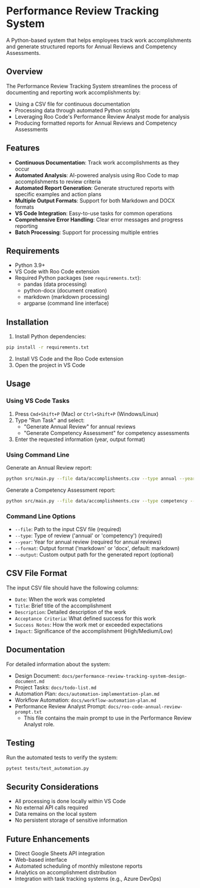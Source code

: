 # Performance Review Tracking System

A Python-based system that helps employees track work accomplishments and generate structured reports for Annual Reviews and Competency Assessments.

## Overview

The Performance Review Tracking System streamlines the process of documenting and reporting work accomplishments by:
- Using a CSV file for continuous documentation
- Processing data through automated Python scripts
- Leveraging Roo Code's Performance Review Analyst mode for analysis
- Producing formatted reports for Annual Reviews and Competency Assessments

## Features

- **Continuous Documentation**: Track work accomplishments as they occur
- **Automated Analysis**: AI-powered analysis using Roo Code to map accomplishments to review criteria
- **Automated Report Generation**: Generate structured reports with specific examples and action plans
- **Multiple Output Formats**: Support for both Markdown and DOCX formats
- **VS Code Integration**: Easy-to-use tasks for common operations
- **Comprehensive Error Handling**: Clear error messages and progress reporting
- **Batch Processing**: Support for processing multiple entries

## Requirements

- Python 3.9+
- VS Code with Roo Code extension
- Required Python packages (see `requirements.txt`):
  - pandas (data processing)
  - python-docx (document creation)
  - markdown (markdown processing)
  - argparse (command line interface)

## Installation

1. Install Python dependencies:
```bash
pip install -r requirements.txt
```

2. Install VS Code and the Roo Code extension
3. Open the project in VS Code

## Usage

### Using VS Code Tasks

1. Press `Cmd+Shift+P` (Mac) or `Ctrl+Shift+P` (Windows/Linux)
2. Type "Run Task" and select:
   - "Generate Annual Review" for annual reviews
   - "Generate Competency Assessment" for competency assessments
3. Enter the requested information (year, output format)

### Using Command Line

Generate an Annual Review report:
```bash
python src/main.py --file data/accomplishments.csv --type annual --year 2025 --format docx
```

Generate a Competency Assessment report:
```bash
python src/main.py --file data/accomplishments.csv --type competency --format markdown
```

### Command Line Options

- `--file`: Path to the input CSV file (required)
- `--type`: Type of review ('annual' or 'competency') (required)
- `--year`: Year for annual review (required for annual reviews)
- `--format`: Output format ('markdown' or 'docx', default: markdown)
- `--output`: Custom output path for the generated report (optional)

## CSV File Format

The input CSV file should have the following columns:
- `Date`: When the work was completed
- `Title`: Brief title of the accomplishment
- `Description`: Detailed description of the work
- `Acceptance Criteria`: What defined success for this work
- `Success Notes`: How the work met or exceeded expectations
- `Impact`: Significance of the accomplishment (High/Medium/Low)

## Documentation

For detailed information about the system:
- Design Document: `docs/performance-review-tracking-system-design-document.md`
- Project Tasks: `docs/todo-list.md`
- Automation Plan: `docs/automation-implementation-plan.md`
- Workflow Automation: `docs/workflow-automation-plan.md`
- Performance Review Analyst Prompt: `docs/roo-code-annual-review-prompt.txt`
  - This file contains the main prompt to use in the Performance Review Analyst role.

## Testing

Run the automated tests to verify the system:
```bash
pytest tests/test_automation.py
```

## Security Considerations

- All processing is done locally within VS Code
- No external API calls required
- Data remains on the local system
- No persistent storage of sensitive information

## Future Enhancements

- Direct Google Sheets API integration
- Web-based interface
- Automated scheduling of monthly milestone reports
- Analytics on accomplishment distribution
- Integration with task tracking systems (e.g., Azure DevOps)
